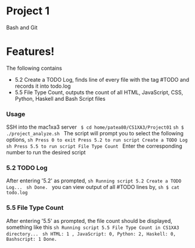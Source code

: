 # Project 1
Bash and Git
# Features!
The following contains
  - 5.2 Create a TODO Log, finds line of every file with the tag #TODO and records it into todo.log
  - 5.5 File Type Count, outputs the count of all HTML, JavaScript, CSS, Python, Haskell and Bash Script files
### Usage
SSH into the mac1xa3 server 
``` $ cd home/patea80/CS1XA3/Project01``` 
```sh $ ./project_analyze.sh ``` 
The script will 
prompt you to select the following options, 
```sh Press 0 to exit Press 5.2 to run script Create a TODO Log ``` 
```sh Press 5.5 to run script File Type Count ``` 
Enter the corresponding number to run the desired script
### 5.2 TODO Log
After entering '5.2' as prompted, 
```sh Running script 5.2 Create a TODO Log... ```
```sh Done. ``` 
you can view output of 
all #TODO lines by, 
```sh $ cat todo.log ```
### 5.5 File Type Count
After entering '5.5' as prompted, the file count should be displayed, something like this 
```sh Running script 5.5 File Type Count in CS1XA3 directory... ```
```sh HTML: 1 , JavaScript: 0, Python: 2, Haskell: 0, Bashscript: 1 Done. ```
